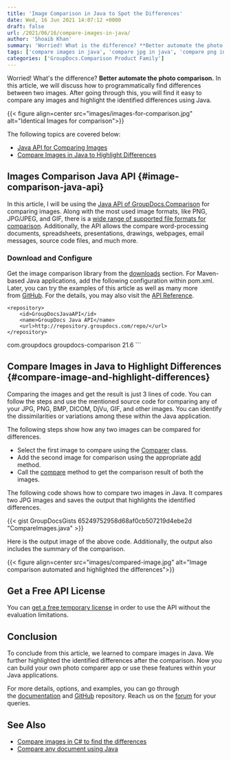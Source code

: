 ```yaml
---
title: 'Image Comparison in Java to Spot the Differences'
date: Wed, 16 Jun 2021 14:07:12 +0000
draft: false
url: /2021/06/16/compare-images-in-java/
author: 'Shoaib Khan'
summary: 'Worried! What is the difference? **Better automate the photo comparison.** In this article, we will discuss how to programmatically find differences between two images. After going through this, you will easily compare any images and highlight the identified differences using Java.'
tags: ['compare images in java', 'compare jpg in java', 'compare png in java', 'Image Comparison', 'Image Comparison Java API']
categories: ['GroupDocs.Comparison Product Family']
---
```


Worried! What's the difference? **Better automate the photo comparison.** In this article, we will discuss how to programmatically find differences between two images. After going through this, you will find it easy to compare any images and highlight the identified differences using Java.



{{< figure align=center src="images/images-for-comparison.jpg" alt="Identical Images for comparison">}}


The following topics are covered below:

*   [Java API for Comparing Images](#image-comparison-java-api)
*   [Compare Images in Java to Highlight Differences](#compare-image-and-highlight-differences)

## Images Comparison Java API {#image-comparison-java-api}

In this article, I will be using the [Java API of GroupDocs.Comparison](https://products.groupdocs.com/comparison/) for comparing images. Along with the most used image formats, like PNG, JPG/JPEG, and GIF, there is a [wide range of supported file formats for comparison](https://docs.groupdocs.com/comparison/java/supported-document-formats/). Additionally, the API allows the compare word-processing documents, spreadsheets, presentations, drawings, webpages, email messages, source code files, and much more.

### Download and Configure

Get the image comparison library from the [downloads](https://downloads.groupdocs.com/comparison/java) section. For Maven-based Java applications, add the following configuration within pom.xml. Later, you can try the examples of this article as well as many more from [GitHub](https://github.com/groupdocs-comparison). For the details, you may also visit the [API Reference](https://apireference.groupdocs.com/comparison/java).

```
<repository>
	<id>GroupDocsJavaAPI</id>
	<name>GroupDocs Java API</name>
	<url>http://repository.groupdocs.com/repo/</url>
</repository>
``````
<dependency>
        <groupId>com.groupdocs</groupId>
        <artifactId>groupdocs-comparison</artifactId>
        <version>21.6</version> 
</dependency>
```

## Compare Images in Java to Highlight Differences {#compare-image-and-highlight-differences}

Comparing the images and get the result is just 3 lines of code. You can follow the steps and use the mentioned source code for comparing any of your JPG, PNG, BMP, DICOM, DjVu, GIF, and other images. You can identify the dissimilarities or variations among these within the Java application.

The following steps show how any two images can be compared for differences.

*   Select the first image to compare using the [Comparer](https://apireference.groupdocs.com/comparison/java/com.groupdocs.comparison/Comparer) class.
*   Add the second image for comparison using the appropriate [add](https://apireference.groupdocs.com/comparison/java/com.groupdocs.comparison/Comparer#add(java.lang.String)) method.
*   Call the [compare](https://apireference.groupdocs.com/comparison/java/com.groupdocs.comparison/Comparer#compare(java.lang.String)) method to get the comparison result of both the images.

The following code shows how to compare two images in Java. It compares two JPG images and saves the output that highlights the identified differences.

{{< gist GroupDocsGists 65249752958d68af0cb507219d4ebe2d "CompareImages.java" >}}

Here is the output image of the above code. Additionally, the output also includes the summary of the comparison.



{{< figure align=center src="images/compared-image.jpg" alt="Image comparison automated and highlighted the differences">}}


## Get a Free API License

You can [get a free temporary license](https://purchase.groupdocs.com/temporary-license) in order to use the API without the evaluation limitations.

## Conclusion

To conclude from this article, we learned to compare images in Java. We further highlighted the identified differences after the comparison. Now you can build your own photo comparer app or use these features within your Java applications.

For more details, options, and examples, you can go through the [documentation](https://docs.groupdocs.com/comparison/java/) and [GitHub](https://github.com/groupdocs-comparison) repository. Reach us on the [forum](https://forum.groupdocs.com/) for your queries.

## See Also

*   [Compare images in C# to find the differences](https://blog.groupdocs.com/2021/01/06/compare-images-in-csharp-dotnet/)
*   [Compare any document using Java](https://blog.groupdocs.com/2020/07/15/compare-text-word-pdf-files-with-java-difference-library/)





